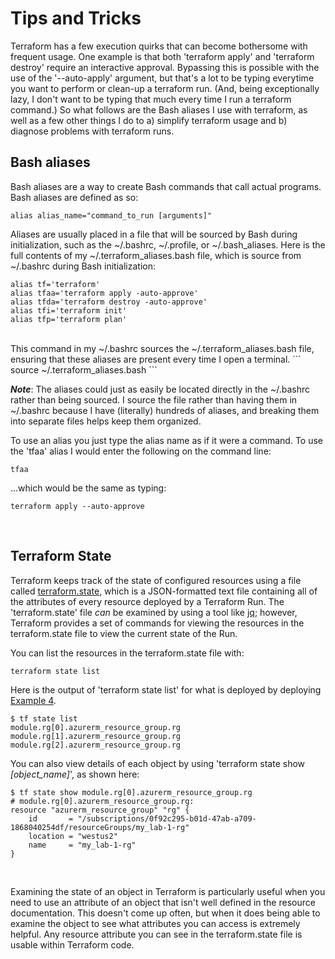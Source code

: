 # Tips and Tricks
Terraform has a few execution quirks that can become bothersome with frequent usage. One example is that both 'terraform apply' and 'terraform destroy' require an interactive approval. Bypassing this is possible with the use of the '--auto-apply' argument, but that's a lot to be typing everytime you want to perform or clean-up a terraform run. (And, being exceptionally lazy, I don't want to be typing that much every time I run a terraform command.) So what follows are the Bash aliases I use with terraform, as well as a few other things I do to a) simplify terraform usage and b) diagnose problems with terraform runs.
<br/>

## Bash aliases
Bash aliases are a way to create Bash commands that call actual programs. Bash aliases are defined as so:
```
alias alias_name="command_to_run [arguments]"
```

Aliases are usually placed in a file that will be sourced by Bash during initialization, such as the ~/.bashrc, ~/.profile, or ~/.bash_aliases. Here is the full contents of my ~/.terraform_aliases.bash file, which is source from ~/.bashrc during Bash initialization:
```
alias tf='terraform'
alias tfaa='terraform apply -auto-approve'
alias tfda='terraform destroy -auto-approve'
alias tfi='terraform init'
alias tfp='terraform plan'
```
<br/>
This command in my ~/.bashrc sources the ~/.terraform_aliases.bash file, ensuring that these aliases are present every time I open a terminal.
```
source ~/.terraform_aliases.bash
```

***Note***: The aliases could just as easily be located directly in the ~/.bashrc rather than being sourced. I source the file rather than having them in ~/.bashrc because I have (literally) hundreds of aliases, and breaking them into separate files helps keep them organized.

To use an alias you just type the alias name as if it were a command. To use the 'tfaa' alias I would enter the following on the command line:
```
tfaa
```

...which would be the same as typing:
```
terraform apply --auto-approve
```
<br/>

## Terraform State
Terraform keeps track of the state of configured resources using a file called [terraform.state](https://developer.hashicorp.com/terraform/language/state), which is a JSON-formatted text file containing all of the attributes of every resource deployed by a Terraform Run. The 'terraform.state' file *can* be examined by using a tool like [jq](https://stedolan.github.io/jq/); however, Terraform provides a set of commands for viewing the resources in the terraform.state file to view the current state of the Run.

You can list the resources in the terraform.state file with:
```
terraform state list
```

Here is the output of 'terraform state list' for what is deployed by deploying [Example 4](https://github.com/jessed/guides/blob/main/Terraform/example_4.md).
```
$ tf state list
module.rg[0].azurerm_resource_group.rg
module.rg[1].azurerm_resource_group.rg
module.rg[2].azurerm_resource_group.rg
```

You can also view details of each object by using 'terraform state show *[object_name]*', as shown here:
```
$ tf state show module.rg[0].azurerm_resource_group.rg
# module.rg[0].azurerm_resource_group.rg:
resource "azurerm_resource_group" "rg" {
    id       = "/subscriptions/0f92c295-b01d-47ab-a709-1868040254df/resourceGroups/my_lab-1-rg"
    location = "westus2"
    name     = "my_lab-1-rg"
}
```
<br/>

Examining the state of an object in Terraform is particularly useful when you need to use an attribute of an object that isn't well defined in the resource documentation. This doesn't come up often, but when it does being able to examine the object to see what attributes you can access is extremely helpful. Any resource attribute you can see in the terraform.state file is usable within Terraform code.


